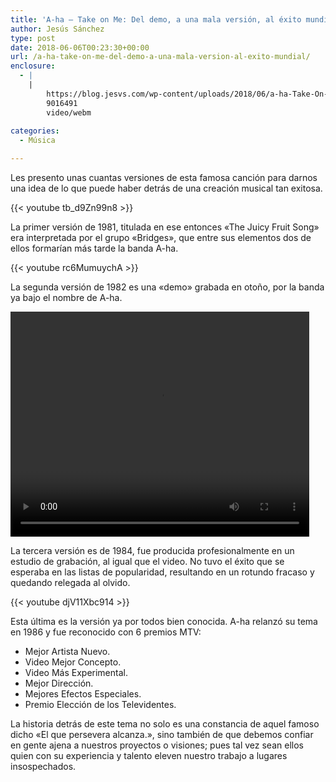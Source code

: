 ```yaml
---
title: 'A-ha – Take on Me: Del demo, a una mala versión, al éxito mundial'
author: Jesús Sánchez
type: post
date: 2018-06-06T00:23:30+00:00
url: /a-ha-take-on-me-del-demo-a-una-mala-version-al-exito-mundial/
enclosure:
  - |
    |
        https://blog.jesvs.com/wp-content/uploads/2018/06/a-ha-Take-On-Me-Original-Version.webm
        9016491
        video/webm
        
categories:
  - Música

---
```

Les presento unas cuantas versiones de esta famosa canción para darnos una idea de lo que puede haber detrás de una creación musical tan exitosa.

{{< youtube tb_d9Zn99n8 >}}

La primer versión de 1981, titulada en ese entonces «The Juicy Fruit Song» era interpretada por el grupo «Bridges», que entre sus elementos dos de ellos formarían más tarde la banda A-ha.

{{< youtube rc6MumuychA >}}

La segunda versión de 1982 es una «demo» grabada en otoño, por la banda ya bajo el nombre de A-ha.

<div style="width: 478px;" class="wp-video">
  <video class="wp-video-shortcode" id="video-611-3" width="478" height="360" preload="metadata" controls="controls"><source type="video/webm" src="https://blog.jesvs.com/wp-content/uploads/2018/06/a-ha-Take-On-Me-Original-Version.webm?_=3" /><a href="https://blog.jesvs.com/wp-content/uploads/2018/06/a-ha-Take-On-Me-Original-Version.webm">https://blog.jesvs.com/wp-content/uploads/2018/06/a-ha-Take-On-Me-Original-Version.webm</a></video>
</div>

La tercera versión es de 1984, fue producida profesionalmente en un estudio de grabación, al igual que el video. No tuvo el éxito que se esperaba en las listas de popularidad, resultando en un rotundo fracaso y quedando relegada al olvido.

{{< youtube djV11Xbc914 >}}

Esta última es la versión ya por todos bien conocida. A-ha relanzó su tema en 1986 y fue reconocido con 6 premios MTV:

  * Mejor Artista Nuevo.
  * Video Mejor Concepto.
  * Video Más Experimental.
  * Mejor Dirección.
  * Mejores Efectos Especiales.
  * Premio Elección de los Televidentes.

La historia detrás de este tema no solo es una constancia de aquel famoso dicho «El que persevera alcanza.», sino también de que debemos confiar en gente ajena a nuestros proyectos o visiones; pues tal vez sean ellos quien con su experiencia y talento eleven nuestro trabajo a lugares insospechados.
